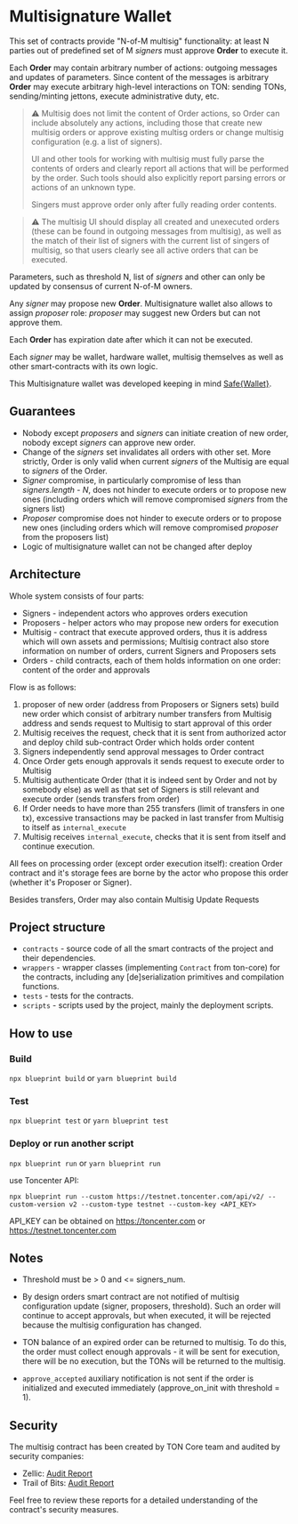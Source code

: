 # Multisignature Wallet

This set of contracts provide "N-of-M multisig" functionality: at least N parties out of predefined set of M _signers_ must approve **Order** to execute it.

Each **Order** may contain arbitrary number of actions: outgoing messages and updates of parameters. Since content of the messages is arbitrary **Order** may execute arbitrary high-level interactions on TON: sending TONs, sending/minting jettons, execute administrative duty, etc.

> ⚠️ Multisig does not limit the content of Order actions, so Order can include absolutely any actions, including those that create new multisig orders or approve existing multisg orders or change multisig configuration (e.g. a list of signers).
>
> UI and other tools for working with multisig must fully parse the contents of orders and clearly report all actions that will be performed by the order. Such tools should also explicitly report parsing errors or actions of an unknown type.
>
> Singers must approve order only after fully reading order contents.

> ⚠️ The multisig UI should display all created and unexecuted orders (these can be found in outgoing messages from multisig), as well as the match of their list of signers with the current list of singers of multisig, so that users clearly see all active orders that can be executed.

Parameters, such as threshold N, list of _signers_ and other can only be updated by consensus of current N-of-M owners.

Any _signer_ may propose new **Order**. Multisignature wallet also allows to assign _proposer_ role: _proposer_ may suggest new Orders but can not approve them.

Each **Order** has expiration date after which it can not be executed.

Each _signer_ may be wallet, hardware wallet, multisig themselves as well as other smart-contracts with its own logic.

This Multisignature wallet was developed keeping in mind [Safe{Wallet}](https://app.safe.global/welcome).

## Guarantees

- Nobody except _proposers_ and _signers_ can initiate creation of new order, nobody except _signers_ can approve new order.
- Change of the _signers_ set invalidates all orders with other set. More strictly, Order is only valid when current _signers_ of the Multisig are equal to _signers_ of the Order.
- _Signer_ compromise, in particularly compromise of less than _signers.length - N_, does not hinder to execute orders or to propose new ones (including orders which will remove compromised _signers_ from the signers list)
- _Proposer_ compromise does not hinder to execute orders or to propose new ones (including orders which will remove compromised _proposer_ from the proposers list)
- Logic of multisignature wallet can not be changed after deploy

## Architecture
Whole system consists of four parts:
* Signers - independent actors who approves orders execution
* Proposers - helper actors who may propose new orders for execution
* Multisig - contract that execute approved orders, thus it is address which will own assets and permissions; Multisig contract also store information on number of orders, current Signers and Proposers sets
* Orders - child contracts, each of them holds information on one order: content of the order and approvals

Flow is as follows:
1) proposer of new order (address from Proposers or Signers sets) build new order which consist of arbitrary number transfers from Multisig address and sends request to Multisig to start approval of this order
2) Multisig receives the request, check that it is sent from authorized actor and deploy child sub-contract Order which holds order content
3) Signers independently send approval messages to Order contract
4) Once Order gets enough approvals it sends request to execute order to Multisig
5) Multisig authenticate Order (that it is indeed sent by Order and not by somebody else) as well as that set of Signers is still relevant and execute order (sends transfers from order)
6) If Order needs to have more than 255 transfers (limit of transfers in one tx), excessive transactions may be packed in last transfer from Multisig to itself as `internal_execute`
7) Multisig receives `internal_execute`, checks that it is sent from itself and continue execution.

All fees on processing order (except order execution itself): creation Order contract and it's storage fees are borne by the actor who propose this order (whether it's Proposer or Signer).

Besides transfers, Order may also contain Multisig Update Requests



## Project structure

-   `contracts` - source code of all the smart contracts of the project and their dependencies.
-   `wrappers` - wrapper classes (implementing `Contract` from ton-core) for the contracts, including any [de]serialization primitives and compilation functions.
-   `tests` - tests for the contracts.
-   `scripts` - scripts used by the project, mainly the deployment scripts.

## How to use

### Build

`npx blueprint build` or `yarn blueprint build`

### Test

`npx blueprint test` or `yarn blueprint test`

### Deploy or run another script

`npx blueprint run` or `yarn blueprint run`

use Toncenter API:

`npx blueprint run --custom https://testnet.toncenter.com/api/v2/ --custom-version v2 --custom-type testnet --custom-key <API_KEY> `

API_KEY can be obtained on https://toncenter.com or https://testnet.toncenter.com


## Notes

- Threshold must be > 0 and <= signers_num.

- By design orders smart contract are not notified of multisig configuration update (signer, proposers, threshold).
   Such an order will continue to accept approvals, but when executed, it will be rejected because the multisig configuration has changed.

- TON balance of an expired order can be returned to multisig. To do this, the order must collect enough approvals - it will be sent for execution, there will be no execution, but the TONs will be returned to the multisig.

- `approve_accepted` auxiliary notification is not sent if the order is initialized and executed immediately (approve_on_init with threshold = 1).

## Security

The multisig contract has been created by TON Core team and audited by security companies:

- Zellic: [Audit Report](https://github.com/ton-blockchain/multisig-contract-v2/blob/main/audits/Multisig_Zellic_Audit_Report.pdf)
- Trail of Bits: [Audit Report](https://github.com/ton-blockchain/multisig-contract-v2/blob/main/audits/202403TON_Foundation_Multisignature_Wallet_Report_+_Fix_Review.pdf)

Feel free to review these reports for a detailed understanding of the contract's security measures.